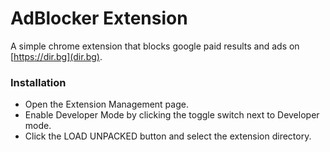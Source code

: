 # AdBlocker Extension
A simple chrome extension that blocks google paid results and ads on [https://dir.bg](dir.bg).

### Installation
- Open the Extension Management page.
- Enable Developer Mode by clicking the toggle switch next to Developer mode.
- Click the LOAD UNPACKED button and select the extension directory.
